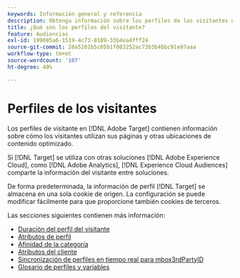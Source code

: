```yaml
---
keywords: Información general y referencia
description: Obtenga información sobre los perfiles de los visitantes que contienen información sobre cómo los visitantes utilizan las páginas y otras ubicaciones de contenido optimizado.
title: ¿Qué son los perfiles del visitante?
feature: Audiencias
exl-id: 199085a6-1519-4c73-8189-33b4ea4fff24
source-git-commit: 20a5201b5c05b1f083252ac73b3b4bbc91e97aaa
workflow-type: tm+mt
source-wordcount: '107'
ht-degree: 40%

---
```


# Perfiles de los visitantes

Los perfiles de visitante en [!DNL Adobe Target] contienen información sobre cómo los visitantes utilizan sus páginas y otras ubicaciones de contenido optimizado.

Si [!DNL Target] se utiliza con otras soluciones [!DNL Adobe Experience Cloud], como [!DNL Adobe Analytics], [!DNL Experience Cloud Audiences] comparte la información del visitante entre soluciones.

De forma predeterminada, la información de perfil [!DNL Target] se almacena en una sola cookie de origen. La configuración se puede modificar fácilmente para que proporcione también cookies de terceros.

Las secciones siguientes contienen más información:

- [Duración del perfil del visitante](visitor-profile-lifetime.md)
- [Atributos de perfil](profile-parameters.md)
- [Afinidad de la categoría](category-affinity.md)
- [Atributos del cliente](working-with-customer-attributes.md)
- [Sincronización de perfiles en tiempo real para mbox3rdPartyID](3rd-party-id.md)
- [Glosario de perfiles y variables](variables-profiles-parameters-methods.md)
